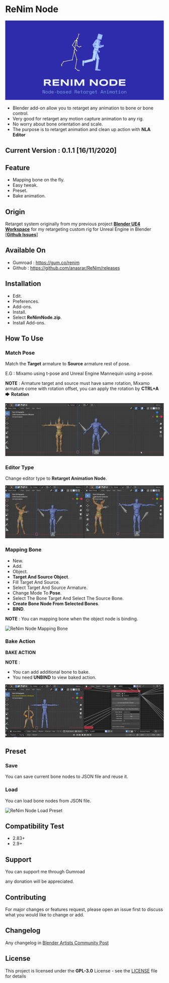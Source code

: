 # ReNim Node

![ReNim Node](doc_assets/banner.png)

- Blender add-on allow you to retarget any animation to bone or bone control.
- Very good for retarget any motion capture animation to any rig.
- No worry about bone orientation and scale.
- The purpose is to retarget animation and clean up action with **NLA Editor**

## Current Version : 0.1.1 [16/11/2020]


## Feature

- Mapping bone on the fly.
- Easy tweak.
- Preset.
- Bake animation.


## Origin

Retarget system originally from my previous project **[Blender UE4 Workspace](https://github.com/anasrar/Blender-UE4-Workspace)** for my retargeting custom rig for Unreal Engine in Blender [**[Github Issues](https://github.com/anasrar/Blender-UE4-Workspace/issues/14#issuecomment-670843204)**]

## Available On

- Gumroad : https://gum.co/renim
- Github : https://github.com/anasrar/ReNim/releases


## Installation

- Edit.
- Preferences.
- Add-ons.
- Install.
- Select **ReNimNode.zip**.
- Install Add-ons.

## How To Use

### Match Pose

Match the **Target** armature to **Source** armature rest of pose.

E.G : Mixamo using  t-pose and Unreal Engine Mannequin using a-pose.

**NOTE** : Armature target and source must have same rotation, Mixamo armature come with rotation offset, you can apply the rotation by **CTRL+A**  🡆  **Rotation**

![ReNim Node Match Pose](doc_assets/matchpose.gif)

### Editor Type

Change editor type to **Retarget Animation Node**.

![ReNim Node Change Editor Type](doc_assets/changeeditortype.gif)

### Mapping Bone

- New.
- Add.
- Object.
- **Target And Source Object**.
- Fill Target And Source.
- Select Target And Source Armature.
- Change Mode To **Pose**.
- Select The Bone Target And Select The Source Bone.
- **Create Bone Node From Selected Bones**.
- **BIND**.

**NOTE** : You can mapping bone when the object node is binding.

![ReNim Node Mapping Bone](doc_assets/mappingbone.gif)

### Bake Action

**BAKE ACTION**

**NOTE** :

- You can add additional bone to bake.
- You need **UNBIND** to view baked action.

![ReNim Node Bake](doc_assets/bake.gif)

## Preset

### Save

You can save current bone nodes to JSON file and reuse it.

### Load

You can load bone nodes from JSON file.

![ReNim Node Load Preset](doc_assets/ori-preset.gif)

## Compatibility Test
- 2.83+
- 2.9+

## Support

You can support me through Gumroad

any donation will be appreciated.

## Contributing

For major changes or features request, please open an issue first to discuss what you would like to change or add.

## Changelog

Any changelog in [Blender Artists Community Post](https://blenderartists.org/t/renim-node-based-retarget-animation/1261958) 

## License

This project is licensed under the **GPL-3.0** License - see the [LICENSE](LICENSE) file for details